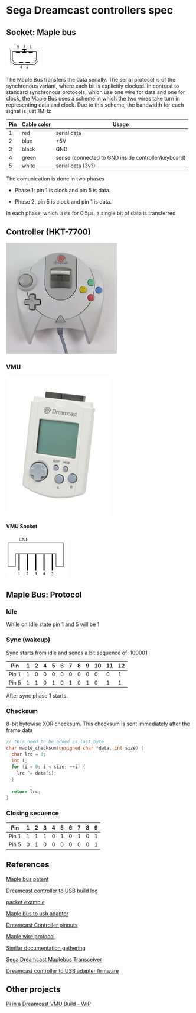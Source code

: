 # Sega Dreamcast controllers spec

## Socket: Maple bus

<img src="./sega-dreamcast-controller-socket-male.gif" />

The Maple Bus transfers the data serially. The serial protocol is of the synchronous variant, where each bit is explicitly clocked. In contrast to standard synchronous protocols, which use one wire for data and one for clock, the Maple Bus uses a scheme in which the two wires take turn in representing data and clock. Due to this scheme, the bandwidth for each signal is just 1MHz

| Pin | Cable color | Usage                                               |
|-----|-------------|-----------------------------------------------------|
| 1   | red         | serial data                                         |
| 2   | blue        | +5V                                                 |
| 3   | black       | GND                                                 |
| 4   | green       | sense (connected to GND inside controller/keyboard) |
| 5   | white       | serial data (3v?)                                   |

The comunication is done in two phases

* Phase 1: pin 1 is clock and pin 5 is data.

* Phase 2, pin 5 is clock and pin 1 is data.

In each phase, which lasts for 0.5µs, a single bit of data is transferred

## Controller (HKT-7700)

<img src="./sega-dreamcast-controller-hk-7700.jpg" />

### VMU

<img src="./sega-Dreamcast-vmu.jpg" />

#### VMU Socket

<img src="./sega-dreamcast-controller-socket-female.gif" />

## Maple Bus: Protocol

### Idle

While on Idle state pin 1 and 5 will be 1

### Sync (wakeup)

Sync starts from idle and sends a bit sequence of: 100001

| Pin   | 1 | 2 | 4 | 5 | 6 | 7 | 8 | 9 | 10 | 11 | 12 |
|-------|---|---|---|---|---|---|---|---|----|----|----|
| Pin 1 | 1 | 0 | 0 | 0 | 0 | 0 | 0 | 0 | 0  | 0  | 1  |
| Pin 5 | 1 | 1 | 0 | 1 | 0 | 1 | 0 | 1 | 0  | 1  | 1  |

After sync phase 1 starts.

### Checksum

8-bit bytewise XOR checksum. This checksum is sent immediately after the frame data

```c
// this need to be added as last byte
char maple_checksum(unsigned char *data, int size) {
  char lrc = 0;
  int i;
  for (i = 0; i < size; ++i) {
    lrc ^= data[i];
  }

  return lrc;
}
```

### Closing secuence

| Pin   | 1 | 2 | 3 | 4 | 5 | 6 | 7 | 8 | 9 |
|-------|---|---|---|---|---|---|---|---|---|
| Pin 1 | 1 | 1 | 1 | 0 | 1 | 0 | 1 | 0 | 1 |
| Pin 5 | 0 | 1 | 0 | 0 | 0 | 0 | 0 | 0 | 1 |

## References

[Maple bus patent](https://archive.org/stream/MaplePatent?ui=embed#page/n33/mode/2up)

[Dreamcast controller to USB build log](https://www.raphnet.net/programmation/dreamcast_usb/index_en.php)

[packet example](http://www.otenko.com/dreamcast/dreamcast-packet.png)

[Maple bus to usb adaptor](http://mc.pp.se/dc/dchid.html)

[Dreamcast Controller pinouts](http://mc.pp.se/dc/controller.html)

[Maple wire protocol](http://mc.pp.se/dc/maplewire.html)

[Similar documentation gathering](https://github.com/nukru/ACDCW/tree/master/Documentation)

[Sega Dreamcast Maplebus Transceiver](https://github.com/ismell/maplebus)

[Dreamcast controller to USB adapter firmware](https://github.com/raphnet/dreamcast_usb)

## Other projects

[Pi in a Dreamcast VMU Build - WIP](https://retropie.org.uk/forum/topic/9179/pi-in-a-dreamcast-vmu-build-wip)
